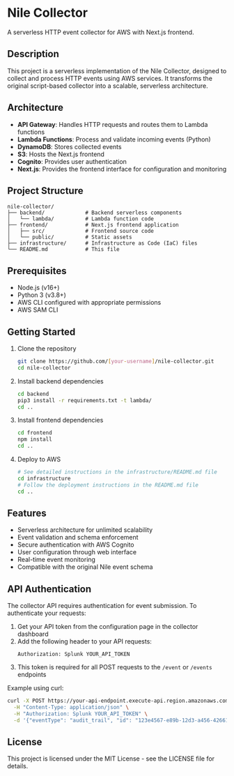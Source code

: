 # Nile Collector

A serverless HTTP event collector for AWS with Next.js frontend.

## Description

This project is a serverless implementation of the Nile Collector, designed to collect and process HTTP events using AWS services. It transforms the original script-based collector into a scalable, serverless architecture.

## Architecture

- **API Gateway**: Handles HTTP requests and routes them to Lambda functions
- **Lambda Functions**: Process and validate incoming events (Python)
- **DynamoDB**: Stores collected events
- **S3**: Hosts the Next.js frontend
- **Cognito**: Provides user authentication
- **Next.js**: Provides the frontend interface for configuration and monitoring

## Project Structure

```
nile-collector/
├── backend/             # Backend serverless components
│   └── lambda/          # Lambda function code
├── frontend/            # Next.js frontend application
│   ├── src/             # Frontend source code
│   └── public/          # Static assets
├── infrastructure/      # Infrastructure as Code (IaC) files
└── README.md            # This file
```

## Prerequisites

- Node.js (v16+)
- Python 3 (v3.8+)
- AWS CLI configured with appropriate permissions
- AWS SAM CLI

## Getting Started

1. Clone the repository
   ```bash
   git clone https://github.com/[your-username]/nile-collector.git
   cd nile-collector
   ```

2. Install backend dependencies
   ```bash
   cd backend
   pip3 install -r requirements.txt -t lambda/
   cd ..
   ```

3. Install frontend dependencies
   ```bash
   cd frontend
   npm install
   cd ..
   ```

4. Deploy to AWS
   ```bash
   # See detailed instructions in the infrastructure/README.md file
   cd infrastructure
   # Follow the deployment instructions in the README.md file
   cd ..
   ```

## Features

- Serverless architecture for unlimited scalability
- Event validation and schema enforcement
- Secure authentication with AWS Cognito
- User configuration through web interface
- Real-time event monitoring
- Compatible with the original Nile event schema

## API Authentication

The collector API requires authentication for event submission. To authenticate your requests:

1. Get your API token from the configuration page in the collector dashboard
2. Add the following header to your API requests:
   ```
   Authorization: Splunk YOUR_API_TOKEN
   ```
3. This token is required for all POST requests to the `/event` or `/events` endpoints

Example using curl:
```bash
curl -X POST https://your-api-endpoint.execute-api.region.amazonaws.com/dev/event \
  -H "Content-Type: application/json" \
  -H "Authorization: Splunk YOUR_API_TOKEN" \
  -d '{"eventType": "audit_trail", "id": "123e4567-e89b-12d3-a456-426614174000", ...}'
```

## License

This project is licensed under the MIT License - see the LICENSE file for details.
